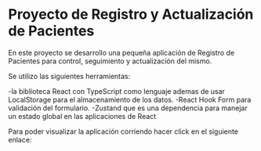 # Proyecto de Registro y Actualización de Pacientes
 En este proyecto se desarrollo una pequeña aplicación de Registro de Pacientes para control, seguimiento y actualización del mismo.

 Se utilizo las siguientes herramientas:
 
 -la biblioteca React con TypeScript como lenguaje ademas de usar LocalStorage para el almacenamiento de los datos.
 -React Hook Form para validación del formulario.
 -Zustand que es una dependencia para manejar un estado global en las aplicaciones de React

 Para poder visualizar la aplicación corriendo hacer click en el siguiente enlace:


